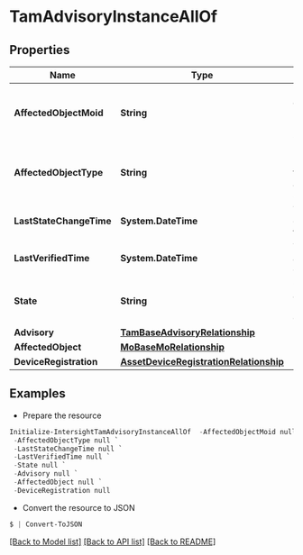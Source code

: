 # TamAdvisoryInstanceAllOf
## Properties

Name | Type | Description | Notes
------------ | ------------- | ------------- | -------------
**AffectedObjectMoid** | **String** | Moid of the Intersight MO affected by the alert. Deprecated now and will be removed in subsequent releases. | [optional] 
**AffectedObjectType** | **String** | Object type of the Intersight MO affected by the alert. Deprecated now and will be removed in subsequent releases. | [optional] 
**LastStateChangeTime** | **System.DateTime** | Timestamp when a state change was observed on this advisory instnace. | [optional] [readonly] 
**LastVerifiedTime** | **System.DateTime** | Timestamp when this advisory was last evaluated. | [optional] [readonly] 
**State** | **String** | Current state of the advisory instance (Active/Cleared/Unknown etc.). | [optional] [default to "unknown"]
**Advisory** | [**TamBaseAdvisoryRelationship**](TamBaseAdvisoryRelationship.md) |  | [optional] 
**AffectedObject** | [**MoBaseMoRelationship**](MoBaseMoRelationship.md) |  | [optional] 
**DeviceRegistration** | [**AssetDeviceRegistrationRelationship**](AssetDeviceRegistrationRelationship.md) |  | [optional] 

## Examples

- Prepare the resource
```powershell
Initialize-IntersightTamAdvisoryInstanceAllOf  -AffectedObjectMoid null `
 -AffectedObjectType null `
 -LastStateChangeTime null `
 -LastVerifiedTime null `
 -State null `
 -Advisory null `
 -AffectedObject null `
 -DeviceRegistration null
```

- Convert the resource to JSON
```powershell
$ | Convert-ToJSON
```

[[Back to Model list]](../README.md#documentation-for-models) [[Back to API list]](../README.md#documentation-for-api-endpoints) [[Back to README]](../README.md)

